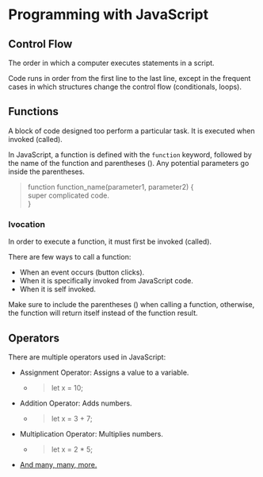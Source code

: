 # Programming with JavaScript

## Control Flow

The order in which a computer executes statements in a script.

Code runs in order from the first line to the last line, except in the frequent cases in which structures change the control flow (conditionals, loops).

## Functions

A block of code designed too perform a particular task. It is executed when invoked (called).

In JavaScript, a function is defined with the `function` keyword, followed by the name of the function and parentheses (). Any potential parameters go inside the parentheses.
> function function_name(parameter1, parameter2) {  
> super complicated code.  
> }

### Ivocation

In order to execute a function, it must first be invoked (called).

There are few ways to call a function:

- When an event occurs (button clicks).
- When it is specifically invoked from JavaScript code.
- When it is self invoked.

Make sure to include the parentheses () when calling a function, otherwise, the function will return itself instead of the function result.

## Operators

There are multiple operators used in JavaScript:

- Assignment Operator: Assigns a value to a variable.
  - > let x = 10;
- Addition Operator: Adds numbers.
  - > let x = 3 + 7;
- Multiplication Operator: Multiplies numbers.
  - > let x = 2 * 5;
- [And many, many, more.](https://www.w3schools.com/jsref/jsref_operators.asp)
